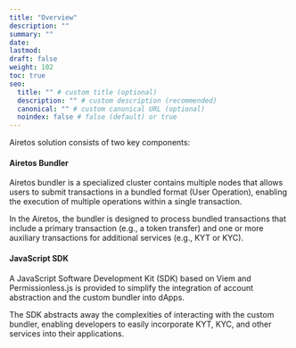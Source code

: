 ```yaml
---
title: "Overview"
description: ""
summary: ""
date:
lastmod:
draft: false
weight: 102
toc: true
seo:
  title: "" # custom title (optional)
  description: "" # custom description (recommended)
  canonical: "" # custom canonical URL (optional)
  noindex: false # false (default) or true
---
```


Airetos solution consists of two key components:

#### Airetos Bundler

Airetos bundler is a specialized cluster contains multiple nodes that allows users to submit transactions in a bundled format (User Operation), enabling the execution of multiple operations within a single transaction.

In the Airetos, the bundler is designed to process bundled transactions that include a primary transaction (e.g., a token transfer) and one or more auxiliary transactions for additional services (e.g., KYT or KYC).

#### JavaScript SDK

A JavaScript Software Development Kit (SDK) based on Viem and Permissionless.js is provided to simplify the integration of account abstraction and the custom bundler into dApps.

The SDK abstracts away the complexities of interacting with the custom bundler, enabling developers to easily incorporate KYT, KYC, and other services into their applications.
